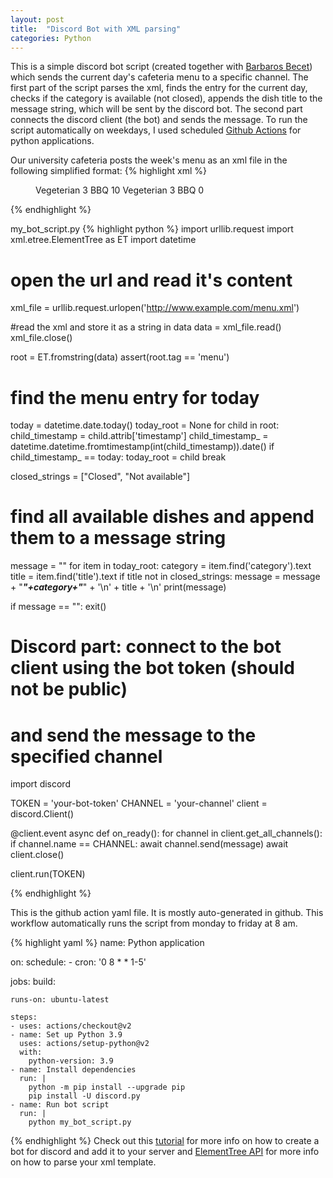 ```yaml
---
layout: post
title:  "Discord Bot with XML parsing"
categories: Python
---
```

This is a simple discord bot script (created together with [Barbaros Becet][barb]) which sends the current day's cafeteria menu to a specific channel.
The first part of the script parses the xml, finds the entry for the current day, checks if the category is available (not closed), appends the dish title to the message string, which will be sent by the discord bot.
The second part connects the discord client (the bot) and sends the message.
To run the script automatically on weekdays, I used scheduled [Github Actions][actions] for python applications.

Our university cafeteria posts the week's menu as an xml file in the following simplified format:
{% highlight xml %}
<menu>
    <day timestamp="1613948400">
        <item>
            <category>Vegeterian</category>
            <title>Pizza</title>
            <price>3</price>
        </item>        
        <item>
            <category>BBQ</category>
            <title>Chicken</title>
            <price>10</price>
        </item>
    </day>
    <day timestamp="1614034800">
        <item>
            <category>Vegeterian</category>
            <title>Pasta</title>
            <price>3</price>
        </item>        
        <item>
            <category>BBQ</category>
            <title>Closed</title>
            <price>0</price>
        </item>
    </day>
</menu>
{% endhighlight %}

my_bot_script.py
{% highlight python %}
import urllib.request
import xml.etree.ElementTree as ET
import datetime 

# open the url and read it's content
xml_file = urllib.request.urlopen('http://www.example.com/menu.xml')

#read the xml and store it as a string in data
data = xml_file.read()
xml_file.close()

root = ET.fromstring(data)
assert(root.tag == 'menu')

# find the menu entry for today 
today = datetime.date.today()
today_root = None
for child in root:
    child_timestamp = child.attrib['timestamp']
    child_timestamp_ = datetime.datetime.fromtimestamp(int(child_timestamp)).date()
    if child_timestamp_ == today:
        today_root = child
        break
    
closed_strings = ["Closed", "Not available"]

# find all available dishes and append them to a message string
message = ""
for item in today_root:
    category = item.find('category').text
    title = item.find('title').text
    if title not in closed_strings:
        message = message + "***"+category+"***" + '\n' + title + '\n'
        print(message)
        
if message == "":
    exit()

# Discord part: connect to the bot client using the bot token (should not be public) 
# and send the message to the specified channel
import discord

TOKEN = 'your-bot-token'
CHANNEL = 'your-channel'
client = discord.Client()


@client.event
async def on_ready():
    for channel in client.get_all_channels():
        if channel.name == CHANNEL:
            await channel.send(message)
    await client.close()
            
client.run(TOKEN)

{% endhighlight %}

This is the github action yaml file. It is mostly auto-generated in github. This workflow automatically runs the script from monday to friday at 8 am.

{% highlight yaml %}
name: Python application

on:
  schedule:
    - cron: '0 8 * * 1-5'

jobs:
  build:

    runs-on: ubuntu-latest

    steps:
    - uses: actions/checkout@v2
    - name: Set up Python 3.9
      uses: actions/setup-python@v2
      with:
        python-version: 3.9
    - name: Install dependencies
      run: |
        python -m pip install --upgrade pip
        pip install -U discord.py
    - name: Run bot script
      run: |
        python my_bot_script.py
        
{% endhighlight %}
Check out this [tutorial][tutorial-py] for more info on how to create a bot for discord and add it to your server and [ElementTree API][xml-api] for more info on how to parse your xml template.

[tutorial-py]: https://realpython.com/how-to-make-a-discord-bot-python/
[xml-api]: https://docs.python.org/3/library/xml.etree.elementtree.html
[actions]: https://docs.github.com/en/actions
[barb]: https://github.com/barbarosbecet
